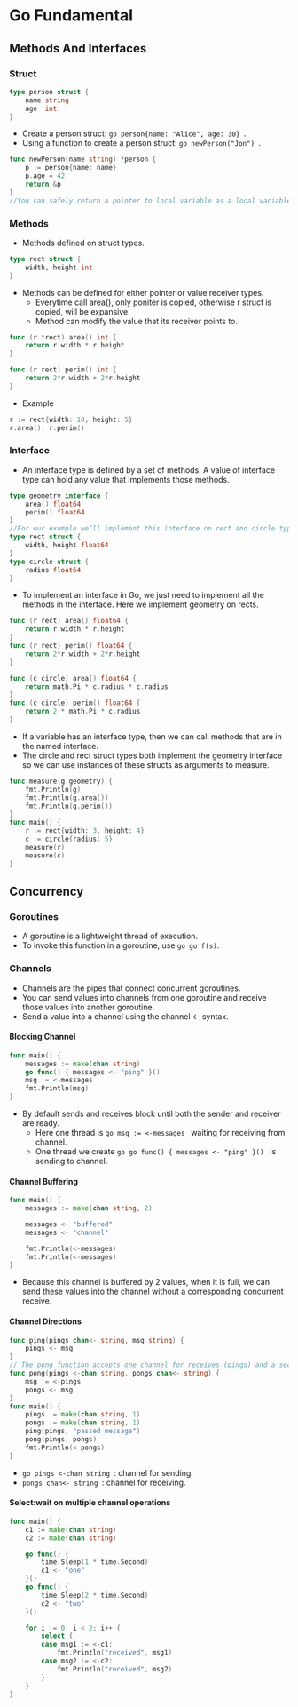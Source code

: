 # Go Fundamental  

## Methods And Interfaces  

### Struct  
```go
type person struct {
    name string
    age  int
}
```
* Create a person struct: ```go person{name: "Alice", age: 30} ```.  
* Using a function to create a person struct: ```go newPerson("Jon") ```.  

```go
func newPerson(name string) *person {
    p := person{name: name}
    p.age = 42
    return &p
}
//You can safely return a pointer to local variable as a local variable will survive the scope of the function.
```
### Methods
* Methods defined on struct types.  
```go
type rect struct {
    width, height int
}
```  
* Methods can be defined for either pointer or value receiver types.  
  * Everytime call area(), only poniter is copied, otherwise r struct is copied, will be expansive.  
  * Method can modify the value that its receiver points to.  

```go
func (r *rect) area() int {
    return r.width * r.height
}

func (r rect) perim() int {
    return 2*r.width + 2*r.height
}
```
* Example  
```go
r := rect{width: 10, height: 5}  
r.area(), r.perim()
```

### Interface  

* An interface type is defined by a set of methods. A value of interface type can hold any value that implements those methods.  

```go
type geometry interface {
    area() float64
    perim() float64
}
//For our example we’ll implement this interface on rect and circle types.
type rect struct {
    width, height float64
}
type circle struct {
    radius float64
}
```
* To implement an interface in Go, we just need to implement all the methods in the interface. Here we implement geometry on rects.  

```go
func (r rect) area() float64 {
    return r.width * r.height
}
func (r rect) perim() float64 {
    return 2*r.width + 2*r.height
}

func (c circle) area() float64 {
    return math.Pi * c.radius * c.radius
}
func (c circle) perim() float64 {
    return 2 * math.Pi * c.radius
}
``` 

* If a variable has an interface type, then we can call methods that are in the named interface.  
* The circle and rect struct types both implement the geometry interface so we can use instances of these structs as arguments to measure.    
```go
func measure(g geometry) {
    fmt.Println(g)
    fmt.Println(g.area())
    fmt.Println(g.perim())
}
func main() {
    r := rect{width: 3, height: 4}
    c := circle{radius: 5}
    measure(r)
    measure(c)
}
```

## Concurrency  

### Goroutines
* A goroutine is a lightweight thread of execution.  
* To invoke this function in a goroutine, use ```go go f(s)```.  

### Channels  
* Channels are the pipes that connect concurrent goroutines.  
* You can send values into channels from one goroutine and receive those values into another goroutine.  
* Send a value into a channel using the channel <- syntax.  

#### Blocking Channel  
```go
func main() {
    messages := make(chan string)
    go func() { messages <- "ping" }()
    msg := <-messages
    fmt.Println(msg)
}
```
* By default sends and receives block until both the sender and receiver are ready.  
  * Here one thread is ```go msg := <-messages ``` waiting for receiving from channel.  
  * One thread we create ```go go func() { messages <- "ping" }() ``` is sending to channel.  

#### Channel Buffering  
```go
func main() {
    messages := make(chan string, 2)

    messages <- "buffered"
    messages <- "channel"

    fmt.Println(<-messages)
    fmt.Println(<-messages)
}
```
* Because this channel is buffered by 2 values, when it is full, we can send these values into the channel without a corresponding concurrent receive.  

#### Channel Directions
```go
func ping(pings chan<- string, msg string) {
    pings <- msg
}
// The pong function accepts one channel for receives (pings) and a second for sends (pongs).
func pong(pings <-chan string, pongs chan<- string) {
    msg := <-pings
    pongs <- msg
}
func main() {
    pings := make(chan string, 1)
    pongs := make(chan string, 1)
    ping(pings, "passed message")
    pong(pings, pongs)
    fmt.Println(<-pongs)
}
```
* ```go pings <-chan string ```: channel for sending.    
* ```pongs chan<- string ```: channel for receiving.  

#### Select:wait on multiple channel operations

```go
func main() {
    c1 := make(chan string)
    c2 := make(chan string)

    go func() {
        time.Sleep(1 * time.Second)
        c1 <- "one"
    }()
    go func() {
        time.Sleep(2 * time.Second)
        c2 <- "two"
    }()

    for i := 0; i < 2; i++ {
        select {
        case msg1 := <-c1:
            fmt.Println("received", msg1)
        case msg2 := <-c2:
            fmt.Println("received", msg2)
        }
    }
}
```